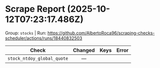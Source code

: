 # Scrape Report (2025-10-12T07:23:17.486Z)

Group: `stocks`  |  Run: https://github.com/AlbertoRoca96/scraping-checks-scheduler/actions/runs/18440832503

| Check | Changed | Keys | Error |
|---|:---:|:--|:--|
| `stock_ntdoy_global_quote` | — |  |  |
